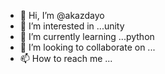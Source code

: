 - 👋 Hi, I’m @akazdayo
- 👀 I’m interested in ...unity
- 🌱 I’m currently learning ...python
- 💞️ I’m looking to collaborate on ...
- 📫 How to reach me ...

<!---
akazdayo/akazdayo is a ✨ special ✨ repository because its `README.md` (this file) appears on your GitHub profile.
You can click the Preview link to take a look at your changes.
--->
